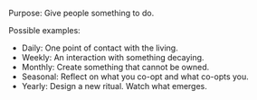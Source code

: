 Purpose: Give people something to do.

Possible examples:
- Daily: One point of contact with the living.
- Weekly: An interaction with something decaying.
- Monthly: Create something that cannot be owned.
- Seasonal: Reflect on what you co-opt and what co-opts you.
- Yearly: Design a new ritual. Watch what emerges.

